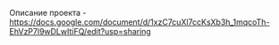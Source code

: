 Описание проекта - https://docs.google.com/document/d/1xzC7cuXl7ccKsXb3h_1mqcoTh-EhVzP7l9wDLwItiFQ/edit?usp=sharing
